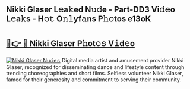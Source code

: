 ## Nikki Glaser L𝚎a𝚔ed N𝚞𝚍e - Part-DD3 Vi𝚍𝚎o L𝚎a𝚔s - H𝚘𝚝 O𝚗𝚕yf𝚊ns P𝚑𝚘tos e13oK

# <h2><a href="http://kfe1g4.oniu.top/?m=Nikki+Glaser">🔗👉 🔴 Nikki Glaser P𝚑ot𝚘𝚜 V𝚒d𝚎o</a></h2>

[![Nikki Glaser Nu𝚍e𝚜](https://i.imgur.com/0qMVB7G.gif)](http://kfe1g4.oniu.top/?m=Nikki+Glaser)
Digital media artist and amusement provider Nikki Glaser, recognized for disseminating dance and lifestyle content through trending choreographies and short films. Selfless volunteer Nikki Glaser, famed for their generosity and commitment to serving their community.  
